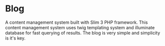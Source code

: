 # Blog
A content management system built with Slim 3 PHP framework. This content management system uses twig templating system and illuminate database for fast querying of results. The blog is very simple and simplicity is it's key.
